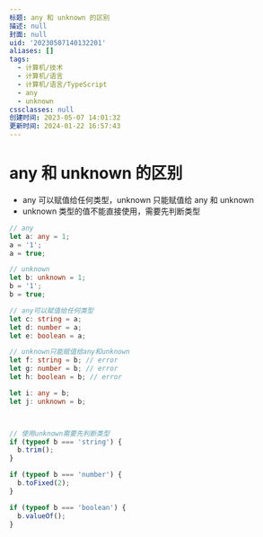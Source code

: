 ```yaml
---
标题: any 和 unknown 的区别
描述: null
封面: null
uid: '20230507140132201'
aliases: []
tags:
  - 计算机/技术
  - 计算机/语言
  - 计算机/语言/TypeScript
  - any
  - unknown
cssclasses: null
创建时间: 2023-05-07 14:01:32
更新时间: 2024-01-22 16:57:43
---
```


# any 和 unknown 的区别

- any 可以赋值给任何类型，unknown 只能赋值给 any 和 unknown
- unknown 类型的值不能直接使用，需要先判断类型

```ts
// any
let a: any = 1;
a = '1';
a = true;

// unknown
let b: unknown = 1;
b = '1';
b = true;

// any可以赋值给任何类型
let c: string = a;
let d: number = a;
let e: boolean = a;

// unknown只能赋值给any和unknown
let f: string = b; // error
let g: number = b; // error
let h: boolean = b; // error

let i: any = b;
let j: unknown = b;



// 使用unknown需要先判断类型
if (typeof b === 'string') {
  b.trim();
}

if (typeof b === 'number') {
  b.toFixed(2);
}

if (typeof b === 'boolean') {
  b.valueOf();
}

```
